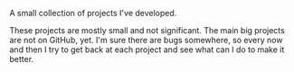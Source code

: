 A small collection of projects I've developed.

These projects are mostly small and not significant. The main big projects are not on GitHub, yet.
I'm sure there are bugs somewhere, so every now and then I try to get back at each project and see what can I do to make it better.
